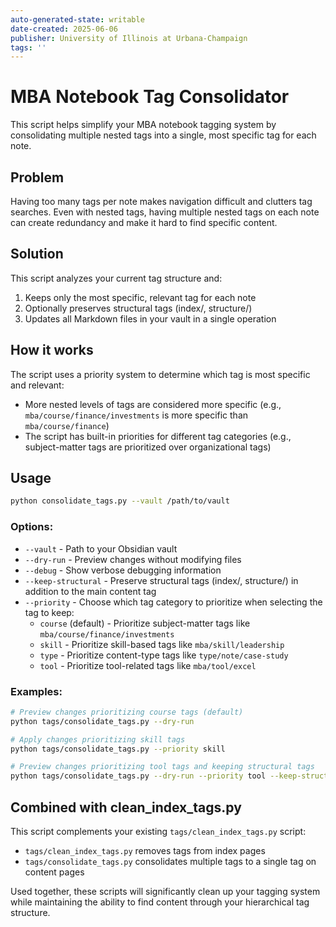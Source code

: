 ```yaml
---
auto-generated-state: writable
date-created: 2025-06-06
publisher: University of Illinois at Urbana-Champaign
tags: ''
---
```


# MBA Notebook Tag Consolidator

This script helps simplify your MBA notebook tagging system by consolidating multiple nested tags into a single, most specific tag for each note.

## Problem

Having too many tags per note makes navigation difficult and clutters tag searches. Even with nested tags, having multiple nested tags on each note can create redundancy and make it hard to find specific content.

## Solution

This script analyzes your current tag structure and:

1. Keeps only the most specific, relevant tag for each note
2. Optionally preserves structural tags (index/, structure/)
3. Updates all Markdown files in your vault in a single operation

## How it works

The script uses a priority system to determine which tag is most specific and relevant:
- More nested levels of tags are considered more specific (e.g., `mba/course/finance/investments` is more specific than `mba/course/finance`)
- The script has built-in priorities for different tag categories (e.g., subject-matter tags are prioritized over organizational tags)

## Usage

```bash
python consolidate_tags.py --vault /path/to/vault
```

### Options:

- `--vault` - Path to your Obsidian vault
- `--dry-run` - Preview changes without modifying files
- `--debug` - Show verbose debugging information
- `--keep-structural` - Preserve structural tags (index/, structure/) in addition to the main content tag
- `--priority` - Choose which tag category to prioritize when selecting the tag to keep:
  - `course` (default) - Prioritize subject-matter tags like `mba/course/finance/investments`
  - `skill` - Prioritize skill-based tags like `mba/skill/leadership`
  - `type` - Prioritize content-type tags like `type/note/case-study`
  - `tool` - Prioritize tool-related tags like `mba/tool/excel`

### Examples:

```bash
# Preview changes prioritizing course tags (default)
python tags/consolidate_tags.py --dry-run

# Apply changes prioritizing skill tags 
python tags/consolidate_tags.py --priority skill

# Preview changes prioritizing tool tags and keeping structural tags
python tags/consolidate_tags.py --dry-run --priority tool --keep-structural
```

## Combined with clean_index_tags.py

This script complements your existing `tags/clean_index_tags.py` script:
- `tags/clean_index_tags.py` removes tags from index pages
- `tags/consolidate_tags.py` consolidates multiple tags to a single tag on content pages

Used together, these scripts will significantly clean up your tagging system while maintaining the ability to find content through your hierarchical tag structure.
